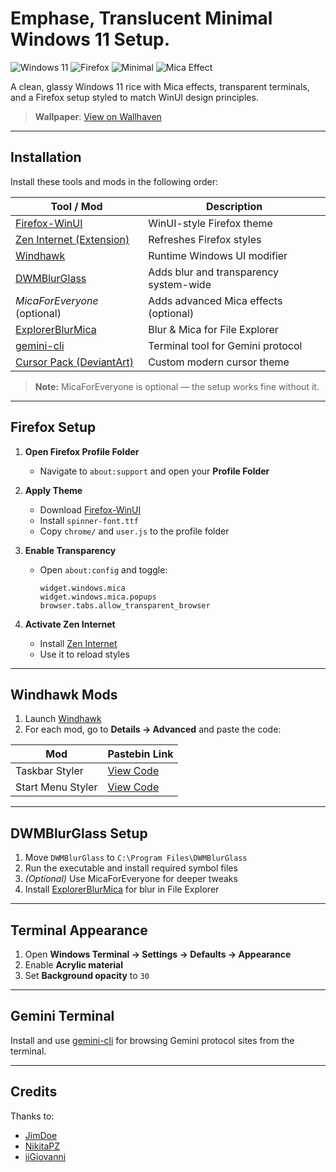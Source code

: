 # Emphase, Translucent Minimal Windows 11 Setup.

![Windows 11](https://img.shields.io/badge/OS-Windows%2011-blue?style=flat-square)
![Firefox](https://img.shields.io/badge/Browser-Firefox-orange?style=flat-square)
![Minimal](https://img.shields.io/badge/Style-Minimal-green?style=flat-square)
![Mica Effect](https://img.shields.io/badge/Effect-Mica-purple?style=flat-square)

A clean, glassy Windows 11 rice with Mica effects, transparent terminals, and a Firefox setup styled to match WinUI design principles.

> **Wallpaper**: [View on Wallhaven](https://wallhaven.cc/w/o5ly2l)

---

## Installation

Install these tools and mods in the following order:

| Tool / Mod                                                       | Description                                       |
|------------------------------------------------------------------|---------------------------------------------------|
| [Firefox-WinUI](https://github.com/Lockframe/Firefox-WinUI)     | WinUI-style Firefox theme                         |
| [Zen Internet (Extension)](https://addons.mozilla.org/en-US/firefox/addon/zen-internet/) | Refreshes Firefox styles                          |
| [Windhawk](https://windhawk.net/)                                | Runtime Windows UI modifier                       |
| [DWMBlurGlass](https://github.com/Maplespe/DWMBlurGlass)        | Adds blur and transparency system-wide            |
| *MicaForEveryone* (optional)                                     | Adds advanced Mica effects (optional)             |
| [ExplorerBlurMica](https://github.com/Maplespe/ExplorerBlurMica)| Blur & Mica for File Explorer                     |
| [gemini-cli](https://github.com/google-gemini/gemini-cli)       | Terminal tool for Gemini protocol                 |
| [Cursor Pack (DeviantArt)](https://www.deviantart.com/jimmyxd2/art/1208233550) | Custom modern cursor theme                        |

> **Note:** MicaForEveryone is optional — the setup works fine without it.

---

## Firefox Setup

1. **Open Firefox Profile Folder**
   - Navigate to `about:support` and open your **Profile Folder**

2. **Apply Theme**
   - Download [Firefox-WinUI](https://github.com/Lockframe/Firefox-WinUI)
   - Install `spinner-font.ttf`
   - Copy `chrome/` and `user.js` to the profile folder

3. **Enable Transparency**
   - Open `about:config` and toggle:
     ```
     widget.windows.mica
     widget.windows.mica.popups
     browser.tabs.allow_transparent_browser
     ```

4. **Activate Zen Internet**
   - Install [Zen Internet](https://addons.mozilla.org/en-US/firefox/addon/zen-internet/)
   - Use it to reload styles

---

## Windhawk Mods

1. Launch [Windhawk](https://windhawk.net/)  
2. For each mod, go to **Details → Advanced** and paste the code:

| Mod               | Pastebin Link                              |
|-------------------|--------------------------------------------|
| Taskbar Styler    | [View Code](https://pastebin.com/qM0WLtch) |
| Start Menu Styler | [View Code](https://pastebin.com/834WW7me) |

---

## DWMBlurGlass Setup

1. Move `DWMBlurGlass` to `C:\Program Files\DWMBlurGlass`  
2. Run the executable and install required symbol files  
3. *(Optional)* Use MicaForEveryone for deeper tweaks  
4. Install [ExplorerBlurMica](https://github.com/Maplespe/ExplorerBlurMica) for blur in File Explorer

---

## Terminal Appearance

1. Open **Windows Terminal → Settings → Defaults → Appearance**  
2. Enable **Acrylic material**  
3. Set **Background opacity** to `30`

---

## Gemini Terminal

Install and use [gemini-cli](https://github.com/google-gemini/gemini-cli) for browsing Gemini protocol sites from the terminal.

---

## Credits

Thanks to:

- [JimDoe](https://www.reddit.com/user/Historical-Dirt-294/)
- [NikitaPZ](https://www.reddit.com/user/NikitaPZ/)
- [iiGiovanni](https://www.reddit.com/user/iiGiovanni/)
